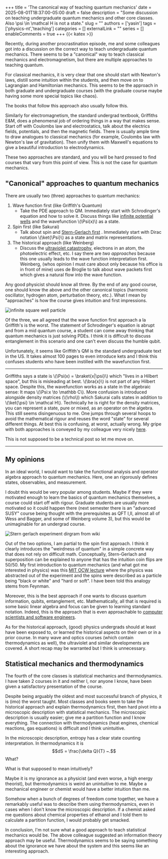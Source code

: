 +++
title = 'The canonical way of teaching quantum mechanics'
date = 2025-08-01T18:37:00-05:00
draft = false
description = "Some discussion on teaching undergraduate quantum mechanics and other core classes. Also \\psi \\in \\mathcal H is not a state."
slug = ""
authors = ['yasin']
tags = ['physics-nt','teaching']
categories = []
externalLink = ""
series = []
enableComments = true
+++
{{< katex >}}

Recently, during another procrastination episode, me and some colleagues got into a discussion on the correct way to teach undergraduate quantum mechanics. There seems to be a "canonical" way to teach classical mechanics and electromagnetism, but there are multiple approaches to teaching quantum.

 For classical mechanics, it is very clear that one should start with Newton's laws, distill some intuition within the students, and then move on to Lagrangian and Hamiltonian mechanics. This seems to be the approach in both graduate and undergraduate courses (with the graduate course maybe having some more special topics like chaos).

The books that follow this approach also usually follow this.

Similarly for electromagnetism, the standard undergrad textbook, Griffiths E&M, does a phenomenal job of ordering things in a way that makes sense. Start off with Coulombs law and electrostatics, talk about the electrics fields, potentials, and then the magnetic fields. There is usually ample time to draw analogues to classical mechanics (for example, Coulombs law with Newton's law of gravitation). Then unify them with Maxwell's equations to give a beautiful introduction to electrodynamics. 

These two approaches are standard, and you will be hard pressed to find courses that vary from this point of view. This is not the case for quantum mechanics.

## "Canonical" approaches to quantum mechanics
There are usually two (three) approaches to quantum mechanics:
1) Wave function first (like Griffith's Quantum)
	-  Take the PDE approach to QM. Immediately start with Schrodinger's equation and how to solve it. Discuss things like [infinite potential wells](https://en.wikipedia.org/wiki/Particle_in_a_box) and the wavefunction \\(\Psi(x)\\) as a state.
2) Spin first (like Sakurai)
	- Talk about spin and [Stern-Gerlach first](https://en.wikipedia.org/wiki/Stern%E2%80%93Gerlach_experiment) . Immediately start with Dirac notation \\(\ket{\Psi}\\) as a state and matrix representations.
3) The historical approach (like Weinberg)
	- Discuss the [ultraviolet catastrophy](https://en.wikipedia.org/wiki/Ultraviolet_catastrophe), electrons in an atom, the photoelectric effect, etc. I say there are *two approaches* because this one usually leads to the wave function interpretation first. Weinberg, (whos opinion I must care about only because his office is in front of mine) uses de Broglie to talk about wave packets first which gives a natural flow into the wave function.

Any good physicist should know all three. By the end of any good course, one should know the above and the other canonical topics (harmonic oscillator, hydrogen atom, perturbation theory, etc.). What I mean by "approaches" is how the course gives intuition and first impressions.

![infinite square well particle](/posts/teaching/img/ISW.gif)

Of the three, we all agreed that the wave function first approach a la Griffith's is the worst. The statement of Schrodinger's equation is abrupt and from a mid quantum course, a student can come away thinking that quantum mechanics is just solving PDEs. I think it is difficult to discuss entanglement in this scenario and one can't even discuss the humble qubit. 

Unfortunately, it seems like Griffith's QM is the standard undergraduate text in the US. It takes almost 100 pages to even introduce kets and I think this confuses students who have been instilled with the wavefunction first.


---

Griffiths says a state is \\(\Psi(x) = \braket{x|\psi}\\) which "lives in a Hilbert space", but this is misleading at best. \\(\bra{x}\\) is not part of any Hilbert space. Despite this, the wavefunction works as a state in the algebraic sense: It maps \\(\Psi:x \to \mathbb C\\). More confusion is introduced alongside density matrices (\\(\rho\\)) which Sakurai calls states in addition to \\(\ket{\psi} \in \mathcal H\\). Technically he is right for the density matrices, you can represent a state, pure or mixed, as an operator on the algebra. This still seems disingenuous to me. One jumps through several hoops to avoid the mathematical rigour and reuses the word "state" for several different things. At best this is confusing, at worst, actually wrong. My gripe with both approaches is conveyed by my colleague very nicely [here](https://physicsconcerto.com/presentations_slides/Ainesh_Concerto.pdf). 

This is not supposed to be a technical post so let me move on.

--- 

## My opinions

In an ideal world, I would want to take the functional analysis and operator algebra approach to quantum mechanics. Here, one an rigorously defines states, observables, and measurement. 

I doubt this would be very popular among students. Maybe if they were motivated enough to learn the basics of quantum mechanics themselves, a course could start off with rigour. Graduate students are usually more motivated so it could happen there (next semester there is an "advanced SUSY" course being thought with the prerequisites as QFT I,II, almost all of Wess and Bagger, and some of Weinberg volume 3), but this would be unimaginable for an undergrad course.

![Stern gerlach experiment dirgram from wiki](/posts/teaching/img/sg.PNG)

Out of the two options, I am partial to the spin first approach. I think it clearly introduces the "weirdness of quantum" in a simple concrete way that does not rely on difficult math. Conceptually, Stern-Gerlach and superposition can be explained to anyone that has the intuition coin flips are 50/50. My first introduction to quantum mechanics (and what got me interested in physics) was this [MIT OCW lecture](https://youtu.be/lZ3bPUKo5zc?si=ZNLrJFJDnp-Wz3Dp) where the physics was abstracted out of the experiment and the spins were described as a particle being "black or white" and "hard or soft". I have been told this analogy stems from Feynman.

Moreover, this is the best approach if one wants to discuss quantum information, qubits, entanglement, etc. Mathematically, all that is required is some basic linear algebra and focus can be given to learning standard notation. Indeed, this is the approach that is even approachable to [computer scientists and software engineers](https://www.scottaaronson.com/qclec.pdf).

As for the historical approach, (good) physics undergrads should at least have been exposed to, or learned the historical aspects on their own or in a prior course. In many wave and optics courses (which contain thermodynamics as well), the ultraviolet and similar developments are covered. A short recap may be warranted but I think is unnecessary.

## Statistical mechanics and thermodynamics

The fourth of the core classes is statistical mechanics and thermodynamics. I have taken 2 courses in it and neither I, nor anyone I know, have been given a satisfactory presentation of the course. 

Despite being arguably the oldest and most successful branch of physics, it is (imo) the worst taught. Most classes and books seem to take the historical approach and explain thermodynamics first, then hard pivot into a microscopic description with statistical mechanics. The microscopic description is usually easier; give me a partition function and I know everything. The connection with thermodynamics (heat engines, chemical reactions, gas equations) is difficult and I think unintuitive.

In the microscopic description, entropy has a clear state counting interpretation. In thermodynamics it is $$dS = \frac{\delta Q}{T} ~.$$
What?

What is that supposed to mean intuitively?

Maybe it is my ignorance as a physicist (and even worse, a high energy theorist), but thermodynamics is weird an unintuitive to me. Maybe a mechanical engineer or chemist would have a better intuition than me. 

Somehow when a bunch of degrees of freedom come together, we have a remarkably useful was to describe them using thermodynamics, even in cases when I don't know the microscopic description. If a chemist asked me questions about chemical properties of ethanol and I told them to calculate a partition function, I would probably get smacked.

In conclusion, I'm not sure what a good approach to teach statistical mechanics would be. The above colleague suggested an information theory approach may be useful. Thermodynamics seems to be saying something about the ignorance we have about the system and this seems like an interesting approach.

